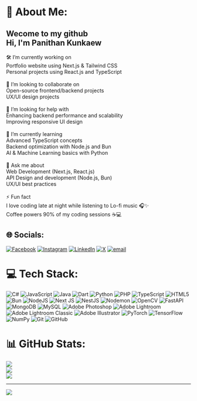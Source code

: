 # 💫 About Me:
<h2>
  Wecome to my github<br>
  Hi, I'm Panithan Kunkaew</h2>
🛠 I’m currently working on<br>Portfolio website using Next.js & Tailwind CSS<br>Personal projects using React.js and TypeScript<br><br>👯 I’m looking to collaborate on<br>Open-source frontend/backend projects<br>UX/UI design projects<br><br>🤝 I’m looking for help with<br>Enhancing backend performance and scalability<br>Improving responsive UI design<br><br>🌱 I’m currently learning<br>Advanced TypeScript concepts<br>Backend optimization with Node.js and Bun<br>AI & Machine Learning basics with Python<br><br>💬 Ask me about<br>Web Development (Next.js, React.js)<br>API Design and development (Node.js, Bun)<br>UX/UI best practices<br><br>⚡ Fun fact<br>I love coding late at night while listening to Lo-fi music 🎧✨<br>Coffee powers 90% of my coding sessions ☕💻


## 🌐 Socials:
[![Facebook](https://img.shields.io/badge/Facebook-%231877F2.svg?logo=Facebook&logoColor=white)](https://www.facebook.com/panithan.kunkaew.2025/) [![Instagram](https://img.shields.io/badge/Instagram-%23E4405F.svg?logo=Instagram&logoColor=white)](https://www.instagram.com/kenta_sad/) [![LinkedIn](https://img.shields.io/badge/LinkedIn-%230077B5.svg?logo=linkedin&logoColor=white)](https://www.linkedin.com/in/panithan-kunkaew-8283502a3/) [![X](https://img.shields.io/badge/X-black.svg?logo=X&logoColor=white)](https://x.com/PanithanKu57482) [![email](https://img.shields.io/badge/Email-D14836?logo=gmail&logoColor=white)](mailto:panithankunkaewpd@gmail.com) 

# 💻 Tech Stack:
![C#](https://img.shields.io/badge/c%23-%23239120.svg?style=for-the-badge&logo=csharp&logoColor=white) ![JavaScript](https://img.shields.io/badge/javascript-%23323330.svg?style=for-the-badge&logo=javascript&logoColor=%23F7DF1E) ![Java](https://img.shields.io/badge/java-%23ED8B00.svg?style=for-the-badge&logo=openjdk&logoColor=white) ![Dart](https://img.shields.io/badge/dart-%230175C2.svg?style=for-the-badge&logo=dart&logoColor=white) ![Python](https://img.shields.io/badge/python-3670A0?style=for-the-badge&logo=python&logoColor=ffdd54) ![PHP](https://img.shields.io/badge/php-%23777BB4.svg?style=for-the-badge&logo=php&logoColor=white) ![TypeScript](https://img.shields.io/badge/typescript-%23007ACC.svg?style=for-the-badge&logo=typescript&logoColor=white) ![HTML5](https://img.shields.io/badge/html5-%23E34F26.svg?style=for-the-badge&logo=html5&logoColor=white) ![Bun](https://img.shields.io/badge/Bun-%23000000.svg?style=for-the-badge&logo=bun&logoColor=white) ![NodeJS](https://img.shields.io/badge/node.js-6DA55F?style=for-the-badge&logo=node.js&logoColor=white) ![Next JS](https://img.shields.io/badge/Next-black?style=for-the-badge&logo=next.js&logoColor=white) ![NestJS](https://img.shields.io/badge/nestjs-%23E0234E.svg?style=for-the-badge&logo=nestjs&logoColor=white) ![Nodemon](https://img.shields.io/badge/NODEMON-%23323330.svg?style=for-the-badge&logo=nodemon&logoColor=%BBDEAD) ![OpenCV](https://img.shields.io/badge/opencv-%23white.svg?style=for-the-badge&logo=opencv&logoColor=white) ![FastAPI](https://img.shields.io/badge/FastAPI-005571?style=for-the-badge&logo=fastapi) ![MongoDB](https://img.shields.io/badge/MongoDB-%234ea94b.svg?style=for-the-badge&logo=mongodb&logoColor=white) ![MySQL](https://img.shields.io/badge/mysql-4479A1.svg?style=for-the-badge&logo=mysql&logoColor=white) ![Adobe Photoshop](https://img.shields.io/badge/adobe%20photoshop-%2331A8FF.svg?style=for-the-badge&logo=adobe%20photoshop&logoColor=white) ![Adobe Lightroom](https://img.shields.io/badge/Adobe%20Lightroom-31A8FF.svg?style=for-the-badge&logo=Adobe%20Lightroom&logoColor=white) ![Adobe Lightroom Classic](https://img.shields.io/badge/Adobe%20Lightroom%20Classic-31A8FF.svg?style=for-the-badge&logo=Adobe%20Lightroom%20Classic&logoColor=white) ![Adobe Illustrator](https://img.shields.io/badge/adobe%20illustrator-%23FF9A00.svg?style=for-the-badge&logo=adobe%20illustrator&logoColor=white) ![PyTorch](https://img.shields.io/badge/PyTorch-%23EE4C2C.svg?style=for-the-badge&logo=PyTorch&logoColor=white) ![TensorFlow](https://img.shields.io/badge/TensorFlow-%23FF6F00.svg?style=for-the-badge&logo=TensorFlow&logoColor=white) ![NumPy](https://img.shields.io/badge/numpy-%23013243.svg?style=for-the-badge&logo=numpy&logoColor=white) ![Git](https://img.shields.io/badge/git-%23F05033.svg?style=for-the-badge&logo=git&logoColor=white) ![GitHub](https://img.shields.io/badge/github-%23121011.svg?style=for-the-badge&logo=github&logoColor=white)
# 📊 GitHub Stats:
![](https://github-readme-stats.vercel.app/api?username=Kene12&theme=dark&hide_border=false&include_all_commits=false&count_private=false)<br/>
![](https://nirzak-streak-stats.vercel.app/?user=Kene12&theme=dark&hide_border=false)<br/>
![](https://github-readme-stats.vercel.app/api/top-langs/?username=Kene12&theme=dark&hide_border=false&include_all_commits=false&count_private=false&layout=compact)

---
[![](https://visitcount.itsvg.in/api?id=Kene12&icon=0&color=0)](https://visitcount.itsvg.in)

<!-- Proudly created with GPRM ( https://gprm.itsvg.in ) -->
